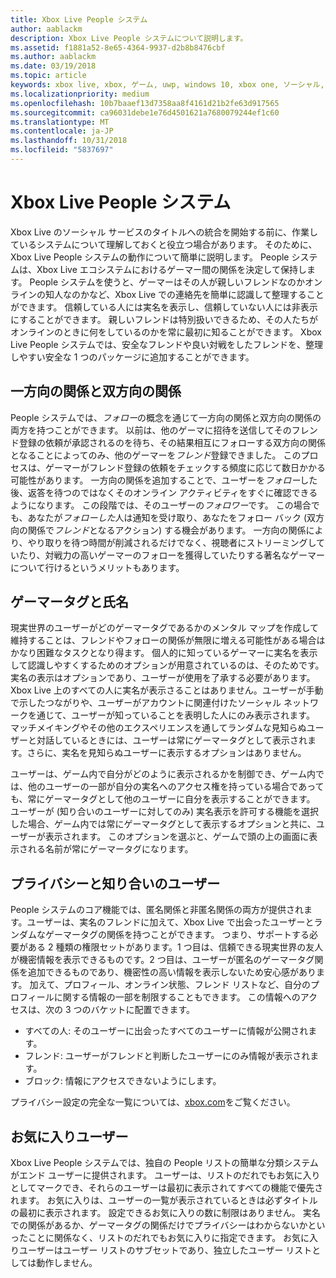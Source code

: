```yaml
---
title: Xbox Live People システム
author: aablackm
description: Xbox Live People システムについて説明します。
ms.assetid: f1881a52-8e65-4364-9937-d2b8b8476cbf
ms.author: aablackm
ms.date: 03/19/2018
ms.topic: article
keywords: xbox live, xbox, ゲーム, uwp, windows 10, xbox one, ソーシャル, People システム, フレンド
ms.localizationpriority: medium
ms.openlocfilehash: 10b7baaef13d7358aa8f4161d21b2fe63d917565
ms.sourcegitcommit: ca96031debe1e76d4501621a7680079244ef1c60
ms.translationtype: MT
ms.contentlocale: ja-JP
ms.lasthandoff: 10/31/2018
ms.locfileid: "5837697"
---
```

# <a name="xbox-live-people-system"></a>Xbox Live People システム

Xbox Live のソーシャル サービスのタイトルへの統合を開始する前に、作業しているシステムについて理解しておくと役立つ場合があります。 そのために、Xbox Live People システムの動作について簡単に説明します。 People システムは、Xbox Live エコシステムにおけるゲーマー間の関係を決定して保持します。 People システムを使うと、ゲーマーはその人が親しいフレンドなのかオンラインの知人なのかなど、Xbox Live での連絡先を簡単に認識して整理することができます。 信頼している人には実名を表示し、信頼していない人には非表示にすることができます。 親しいフレンドは特別扱いできるため、その人たちがオンラインのときに何をしているのかを常に最初に知ることができます。 Xbox Live People システムでは、安全なフレンドや良い対戦をしたフレンドを、整理しやすい安全な 1 つのパッケージに追加することができます。

## <a name="one-and-two-way-relationships"></a>一方向の関係と双方向の関係

People システムでは、*フォロー*の概念を通じて一方向の関係と双方向の関係の両方を持つことができます。 以前は、他のゲーマに招待を送信してそのフレンド登録の依頼が承認されるのを待ち、その結果相互にフォローする双方向の関係となることによってのみ、他のゲーマーを*フレンド*登録できました。 このプロセスは、ゲーマーがフレンド登録の依頼をチェックする頻度に応じて数日かかる可能性があります。 一方向の関係を追加することで、ユーザーを*フォロー*した後、返答を待つのではなくそのオンライン アクティビティをすぐに確認できるようになります。 この段階では、そのユーザーの*フォロワー*です。 この場合でも、あなたが*フォローした*人は通知を受け取り、あなたをフォロー バック (双方向の関係で*フレンド*となるアクション) する機会があります。 一方向の関係により、やり取りを待つ時間が削減されるだけでなく、視聴者にストリーミングしていたり、対戦力の高いゲーマーのフォローを獲得していたりする著名なゲーマーについて行けるというメリットもあります。

## <a name="gametags-and-real-names"></a>ゲーマータグと氏名

現実世界のユーザーがどのゲーマータグであるかのメンタル マップを作成して維持することは、フレンドやフォローの関係が無限に増える可能性がある場合はかなり困難なタスクとなり得ます。 個人的に知っているゲーマーに実名を表示して認識しやすくするためのオプションが用意されているのは、そのためです。 実名の表示はオプションであり、ユーザーが使用を了承する必要があります。 Xbox Live 上のすべての人に実名が表示さることはありません。ユーザーが手動で示したつながりや、ユーザーがアカウントに関連付けたソーシャル ネットワークを通じて、ユーザーが知っていることを表明した人にのみ表示されます。 マッチメイキングやその他のエクスペリエンスを通してランダムな見知らぬユーザーと対話しているときには、ユーザーは常にゲーマータグとして表示されます。さらに、実名を見知らぬユーザーに表示するオプションはありません。

ユーザーは、ゲーム内で自分がどのように表示されるかを制御でき、ゲーム内では、他のユーザーの一部が自分の実名へのアクセス権を持っている場合であっても、常にゲーマータグとして他のユーザーに自分を表示することができます。 ユーザーが (知り合いのユーザーに対してのみ) 実名表示を許可する機能を選択した場合、ゲーム内では常にゲーマータグとして表示するオプションと共に、ユーザーが表示されます。 このオプションを選ぶと、ゲームで頭の上の画面に表示される名前が常にゲーマータグになります。

## <a name="privacy-and-people-i-know"></a>プライバシーと知り合いのユーザー

People システムのコア機能では、匿名関係と非匿名関係の両方が提供されます。ユーザーは、実名のフレンドに加えて、Xbox Live で出会ったユーザーとランダムなゲーマータグの関係を持つことができます。 つまり、サポートする必要がある 2 種類の権限セットがあります。1 つ目は、信頼できる現実世界の友人が機密情報を表示できるものです。2 つ目は、ユーザーが匿名のゲーマータグ関係を追加できるものであり、機密性の高い情報を表示しないため安心感があります。
加えて、プロフィール、オンライン状態、フレンド リストなど、自分のプロフィールに関する情報の一部を制限することもできます。 この情報へのアクセスは、次の 3 つのバケットに配置できます。

- すべての人: そのユーザーに出会ったすべてのユーザーに情報が公開されます。
- フレンド: ユーザーがフレンドと判断したユーザーにのみ情報が表示されます。
- ブロック: 情報にアクセスできないようにします。

プライバシー設定の完全な一覧については、[xbox.com](https://account.xbox.com/Settings)をご覧ください。

## <a name="favorite-people"></a>お気に入りユーザー

Xbox Live People システムでは、独自の People リストの簡単な分類システムがエンド ユーザーに提供されます。 ユーザーは、リストのだれでもお気に入りとしてマークでき、それらのユーザーは最初に表示されてすべての機能で優先されます。 お気に入りは、ユーザーの一覧が表示されているときは必ずタイトルの最初に表示されます。 設定できるお気に入りの数に制限はありません。 実名での関係があるか、ゲーマータグの関係だけでプライバシーはわからないかといったことに関係なく、リストのだれでもお気に入りに指定できます。 お気に入りユーザーはユーザー リストのサブセットであり、独立したユーザー リストとしては動作しません。